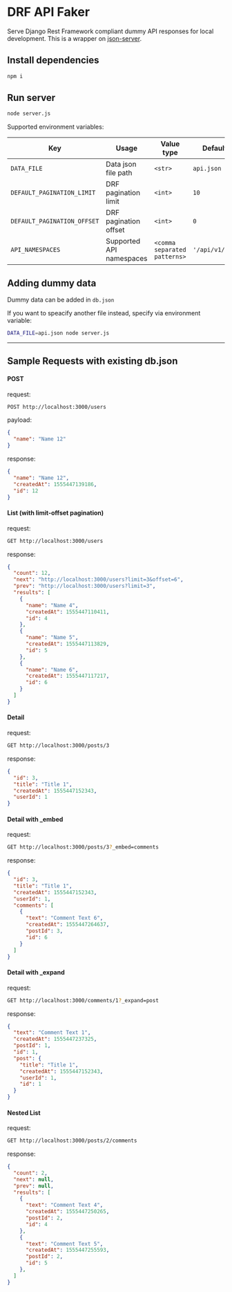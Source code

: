# DRF API Faker

Serve Django Rest Framework compliant dummy API responses for local development. This is a wrapper on [json-server](https://github.com/typicode/json-server).


## Install dependencies
```bash
npm i
```

## Run server

```bash
node server.js
```

Supported environment variables:

| Key                         | Usage                    | Value type                   | Default value        |
|-----------------------------|--------------------------|------------------------------|----------------------|
| `DATA_FILE`                 | Data json file path       | `<str>`                      | `api.json`           |
| `DEFAULT_PAGINATION_LIMIT`  | DRF pagination limit     | `<int>`                      | `10`                 |
| `DEFAULT_PAGINATION_OFFSET` | DRF pagination offset    | `<int>`                      | `0`                  |
| `API_NAMESPACES`            | Supported API namespaces | `<comma separated patterns>` | `'/api/v1/*,/api/*'` |


## Adding dummy data

Dummy data can be added in `db.json`

If you want to speacify another file instead, specify via environment variable:

```bash
DATA_FILE=api.json node server.js
```

---

## Sample Requests with existing db.json

#### POST
request:

```bash
POST http://localhost:3000/users
```

payload:

```json
{
  "name": "Name 12"
}
```
response:
```json
{
  "name": "Name 12",
  "createdAt": 1555447139186,
  "id": 12
}
```


#### List (with limit-offset pagination)

request:

```bash
GET http://localhost:3000/users
```

response:

```json
{
  "count": 12,
  "next": "http://localhost:3000/users?limit=3&offset=6",
  "prev": "http://localhost:3000/users?limit=3",
  "results": [
    {
      "name": "Name 4",
      "createdAt": 1555447110411,
      "id": 4
    },
    {
      "name": "Name 5",
      "createdAt": 1555447113829,
      "id": 5
    },
    {
      "name": "Name 6",
      "createdAt": 1555447117217,
      "id": 6
    }
  ]
}
```

#### Detail

request:

```bash
GET http://localhost:3000/posts/3
```

response:

```json
{
  "id": 3,
  "title": "Title 1",
  "createdAt": 1555447152343,
  "userId": 1
}
```

#### Detail with _embed

request:

```bash
GET http://localhost:3000/posts/3?_embed=comments
```

response:

```json
{
  "id": 3,
  "title": "Title 1",
  "createdAt": 1555447152343,
  "userId": 1,
  "comments": [
    {
      "text": "Comment Text 6",
      "createdAt": 1555447264637,
      "postId": 3,
      "id": 6
    }
  ]
}
```

#### Detail with _expand

request:

```bash
GET http://localhost:3000/comments/1?_expand=post
```

response:

```json
{
  "text": "Comment Text 1",
  "createdAt": 1555447237325,
  "postId": 1,
  "id": 1,
  "post": {
    "title": "Title 1",
    "createdAt": 1555447152343,
    "userId": 1,
    "id": 1
  }
}
```

#### Nested List

request:

```bash
GET http://localhost:3000/posts/2/comments
```

response:

```json
{
  "count": 2,
  "next": null,
  "prev": null,
  "results": [
    {
      "text": "Comment Text 4",
      "createdAt": 1555447250265,
      "postId": 2,
      "id": 4
    },
    {
      "text": "Comment Text 5",
      "createdAt": 1555447255593,
      "postId": 2,
      "id": 5
    },
  ]
}
```